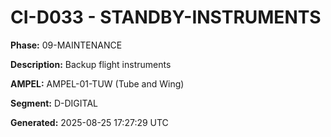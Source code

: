 # CI-D033 - STANDBY-INSTRUMENTS

**Phase:** 09-MAINTENANCE

**Description:** Backup flight instruments

**AMPEL:** AMPEL-01-TUW (Tube and Wing)

**Segment:** D-DIGITAL

**Generated:** 2025-08-25 17:27:29 UTC

